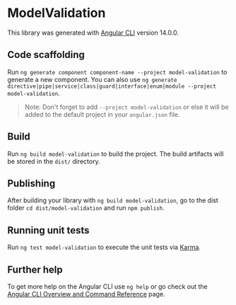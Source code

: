 # ModelValidation

This library was generated with [Angular CLI](https://github.com/angular/angular-cli) version 14.0.0.

## Code scaffolding

Run `ng generate component component-name --project model-validation` to generate a new component. You can also use `ng generate directive|pipe|service|class|guard|interface|enum|module --project model-validation`.
> Note: Don't forget to add `--project model-validation` or else it will be added to the default project in your `angular.json` file. 

## Build

Run `ng build model-validation` to build the project. The build artifacts will be stored in the `dist/` directory.

## Publishing

After building your library with `ng build model-validation`, go to the dist folder `cd dist/model-validation` and run `npm publish`.

## Running unit tests

Run `ng test model-validation` to execute the unit tests via [Karma](https://karma-runner.github.io).

## Further help

To get more help on the Angular CLI use `ng help` or go check out the [Angular CLI Overview and Command Reference](https://angular.io/cli) page.
